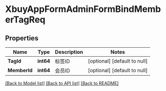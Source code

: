 # XbuyAppFormAdminFormBindMemberTagReq

## Properties
Name | Type | Description | Notes
------------ | ------------- | ------------- | -------------
**TagId** | **int64** | 标签ID | [optional] [default to null]
**MemberId** | **int64** | 会员ID | [optional] [default to null]

[[Back to Model list]](../README.md#documentation-for-models) [[Back to API list]](../README.md#documentation-for-api-endpoints) [[Back to README]](../README.md)

